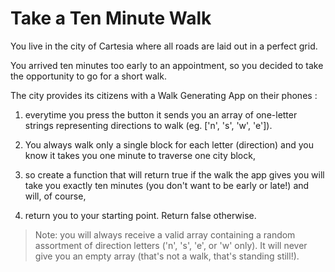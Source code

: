 # Take a Ten Minute Walk

You live in the city of Cartesia where all roads are laid out in a perfect grid.

You arrived ten minutes too early to an appointment, so you decided to take the opportunity to go for a short walk.

The city provides its citizens with a Walk Generating App on their phones :

1.  everytime you press the button it sends you an array of one-letter strings representing directions to walk (eg. ['n', 's', 'w', 'e']). 

2. You always walk only a single block for each letter (direction) and you know it takes you one minute to traverse one city block,
3.  so create a function that will return true if the walk the app gives you will take you exactly ten minutes (you don't want to be early or late!) and will, of course,
4.  return you to your starting point. Return false otherwise.

>Note: you will always receive a valid array containing a random assortment of direction letters ('n', 's', 'e', or 'w' only). It will never give you an empty array (that's not a walk, that's standing still!).

